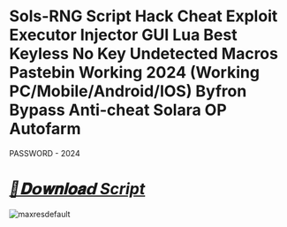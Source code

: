 # Sols-RNG Script Hack Cheat Exploit Executor Injector GUI Lua Best Keyless No Key Undetected Macros Pastebin Working 2024 (Working PC/Mobile/Android/IOS) Byfron Bypass Anti-cheat Solara OP Autofarm


PASSWORD - 2024

# ***[📁𝐃𝗼𝐰𝐧𝐥𝐨𝐚𝗱 Script](https://bit.ly/4fC6dNp)***

![maxresdefault](https://github.com/user-attachments/assets/2afa11db-2787-4d40-9dea-3b0852d93d79)
